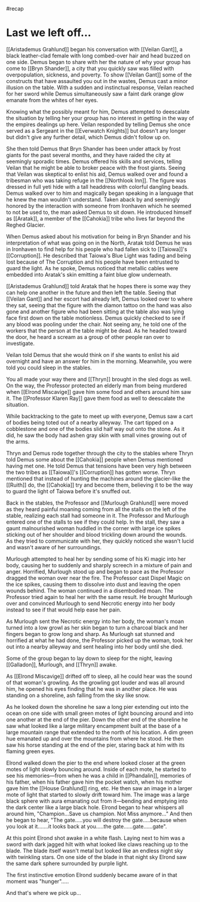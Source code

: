 #recap 
# Last we left off...
[[Aristademus Grahlund]] began his conversation with [[Veilan Gant]], a black leather-clad female with long combed-over hair and head buzzed on one side. Demus began to share with her the nature of why your group has come to [[Bryn Shander]], a city that you quickly saw was filled with overpopulation, sickness, and poverty. To show [[Veilan Gant]] some of the constructs that have assaulted you out in the wastes, Demus cast a minor illusion on the table. With a sudden and instinctual response, Veilan reached for her sword while Demus simultaneously saw a faint dark orange glow emanate from the whites of her eyes.

Knowing what the possibly meant for him, Demus attempted to deescalate the situation by telling her your group has no interest in getting in the way of the empires dealings up here. Veilan responded by telling Demus she once served as a Sergeant in the [[Everwatch Knights]] but doesn't any longer but didn't give any further detail, which Demus didn't follow up on.

She then told Demus that Bryn Shander has been under attack by frost giants for the past several months, and they have raided the city at seemingly sporadic times. Demus offered his skills and services, telling Veilan that he might be able to broker peace with the frost giants. Seeing that Veilan was skeptical to enlist his aid, Demus walked over and found a tribesman who was taking refuge in the [[Northlook Inn]]. The figure was dressed in full yeti hide with a tall headdress with colorful dangling beads. Demus walked over to him and magically began speaking in a language that he knew the man wouldn't understand. Taken aback by and seemingly honored by the interaction with someone from Ironhaven which he seemed to not be used to, the man asked Demus to sit down. He introduced himself as [[Aratak]], a member of the [[Cahokia]] tribe who lives far beyond the Reghed Glacier.

When Demus asked about his motivation for being in Bryn Shander and his interpretation of what was going on in the North, Aratak told Demus he was in Ironhaven to find help for his people who had fallen sick to [[Taiowa]]'s [[Corruption]]. He described that Taiowa's Blue Light was fading and being lost because of The Corruption and his people have been entrusted to guard the light. As he spoke, Demus noticed that metallic cables were embedded into Aratak's skin emitting a faint blue glow underneath.

[[Aristademus Grahlund]] told Aratak that he hopes there is some way they can help one another in the future and then left the table. Seeing that [[Veilan Gant]] and her escort had already left, Demus looked over to where they sat, seeing that the figure with the diamon tattoo on the hand was also gone and another figure who had been sitting at the table also was lying face first down on the table motionless. Demus quickly checked to see if any blood was pooling under the chair. Not seeing any, he told one of the workers that the person at the table might be dead. As he headed toward the door, he heard a scream as a group of other people ran over to investigate.

Veilan told Demus that she would think on if she wants to enlist his aid overnight and have an answer for him in the morning. Meanwhile, you were told you could sleep in the stables.

You all made your way there and [[Thryn]] brought in the sled dogs as well. On the way, the Professor protected an elderly man from being murdered when [[Elrond Miscavige]] gave him some food and others around him saw it. The [[Professor Klaren Ray]] gave them food as well to deescalate the situation.

While backtracking to the gate to meet up with everyone, Demus saw a cart of bodies being toted out of a nearby alleyway. The cart tipped on a cobblestone and one of the bodies slid half way out onto the stone. As it did, he saw the body had ashen gray skin with small vines growing out of the arms.

Thryn and Demus rode together through the city to the stables where Thryn told Demus some about the [[Cahokia]] people when Demus mentioned having met one. He told Demus that tensions have been very high between the two tribes as [[Taiowa]]'s [[Corruption]] has gotten worse. Thryn mentioned that instead of hunting the machines around the glacier-like the [[Ruith]] do, the [[Cahokia]] try and become them, believing it to be the way to guard the light of Taiowa before it's snuffed out.

Back in the stables, the Professor and [[Murlough Grahlund]] were moved as they heard painful moaning coming from all the stalls on the left of the stable, realizing each stall had someone in it. The Professor and Murlough entered one of the stalls to see if they could help. In the stall, they saw a gaunt malnourished woman huddled in the corner with large ice spikes sticking out of her shoulder and blood trickling down around the wounds. As they tried to communicate with her, they quickly noticed she wasn't lucid and wasn't aware of her surroundings.

Murlough attempted to heal her by sending some of his Ki magic into her body, causing her to suddenly and sharply screech in a mixture of pain and anger. Horrified, Murlough stood up and began to pace as the Professor dragged the woman over near the fire. The Professor cast Dispel Magic on the ice spikes, causing them to dissolve into dust and leaving the open wounds behind. The woman continued in a disembodied moan. The Professor tried again to heal her with the same result. He brought Murlough over and convinced Murlough to send Necrotic energy into her body instead to see if that would help ease her pain.

As Murlough sent the Necrotic energy into her body, the woman's moan turned into a low growl as her skin began to turn a charcoal black and her fingers began to grow long and sharp. As Murlough sat stunned and horrified at what he had done, the Professor picked up the woman, took her out into a nearby alleyway and sent healing into her body until she died.

Some of the group began to lay down to sleep for the night, leaving [[Galladon]], Murlough, and [[Thryn]] awake.

As [[Elrond Miscavige]] drifted off to sleep, all he could hear was the sound of that woman's growling. As the growling got louder and was all around him, he opened his eyes finding that he was in another place. He was standing on a shoreline, ash falling from the sky like snow.

As he looked down the shoreline he saw a long pier extending out into the ocean on one side with small green motes of light bouncing around and into one another at the end of the pier. Down the other end of the shoreline he saw what looked like a large military encampment built at the base of a large mountain range that extended to the north of his location. A dim green hue emanated up and over the mountains from where he stood. He then saw his horse standing at the end of the pier, staring back at him with its flaming green eyes.

Elrond walked down the pier to the end where looked closer at the green motes of light slowly bouncing around. Inside of each mote, he started to see his memories—from when he was a child in [[Phandalin]], memories of his father, when his father gave him the pocket watch, when his mother gave him the [[House Grahlund]] ring, etc. He then saw an image in a larger mote of light that started to slowly drift toward him. The image was a large black sphere with aura emanating out from it—bending and emptying into the dark center like a large black hole. Elrond began to hear whispers all around him, "Champion...Save us champion. Not Miss anymore..." And then he began to hear, "The gate.....you will destroy the gate.....because when you look at it.......it looks back at you.....the gate......gate......gate".

At this point Elrond shot awake in a white flash. Laying next to him was a sword with dark jagged hilt with what looked like claws reaching up to the blade. The blade itself wasn't metal but looked like an endless night sky with twinkling stars. On one side of the blade in that night sky Elrond saw the same dark sphere surrounded by purple light.

The first instinctive emotion Elrond suddenly became aware of in that moment was "hunger".....

And that's where we pick up...